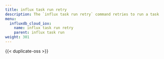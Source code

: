 ```yaml
---
title: influx task run retry
description: The `influx task run retry` command retries to run a task in InfluxDB.
menu:
  influxdb_cloud_iox:
    name: influx task run retry
    parent: influx task run
weight: 301
---
```


{{< duplicate-oss >}}
